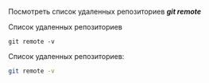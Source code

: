 Посмотреть список удаленных репозиториев ***git remote***

Список удаленных репозиториев
```
git remote -v
```

Список удаленных репозиториев:
```Bash
git remote -v
```